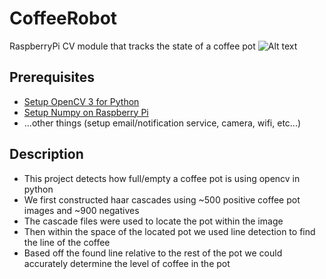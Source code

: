 # CoffeeRobot
RaspberryPi CV module that tracks the state of a coffee pot
![Alt text](https://github.com/jordanott/Coffee-Robot/blob/master/coffee.jpg?raw=true "Coffee")
## Prerequisites

- [Setup OpenCV 3 for Python](http://www.pyimagesearch.com/2015/02/23/install-opencv-and-python-on-your-raspberry-pi-2-and-b/)
- [Setup Numpy on Raspberry Pi](http://wyolum.com/numpyscipymatplotlib-on-raspberry-pi/)
- ...other things (setup email/notification service, camera, wifi, etc...)

## Description

- This project detects how full/empty a coffee pot is using opencv in python
- We first constructed haar cascades using ~500 positive coffee pot images and ~900 negatives
- The cascade files were used to locate the pot within the image
- Then within the space of the located pot we used line detection to find the line of the coffee
- Based off the found line relative to the rest of the pot we could accurately determine the level of coffee in the pot
